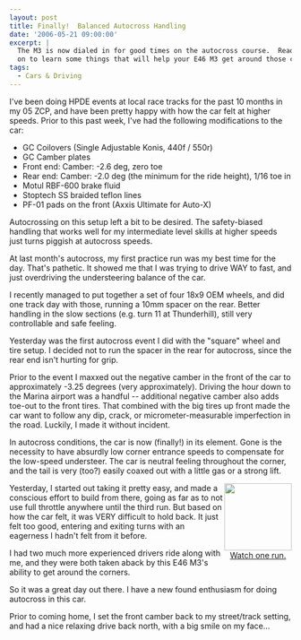 ```yaml
---
layout: post
title: Finally!  Balanced Autocross Handling
date: '2006-05-21 09:00:00'
excerpt: |
  The M3 is now dialed in for good times on the autocross course.  Read
  on to learn some things that will help your E46 M3 get around those cones!
tags:
  - Cars & Driving
---
```


I've been doing HPDE events at local race tracks for the past 10 months in my 05 ZCP, and have been pretty happy with how the car felt at higher speeds. Prior to this past week, I've had the following modifications to the car:

- GC Coilovers (Single Adjustable Konis, 440f / 550r)
- GC Camber plates
- Front end: Camber: -2.6 deg, zero toe
- Rear end: Camber: -2.0 deg (the minimum for the ride height), 1/16 toe in
- Motul RBF-600 brake fluid
- Stoptech SS braided teflon lines
- PF-01 pads on the front (Axxis Ultimate for Auto-X)

Autocrossing on this setup left a bit to be desired. The safety-biased handling that works well for my intermediate level skills at higher speeds just turns piggish at autocross speeds.

At last month's autocross, my first practice run was my best time for the day. That's pathetic. It showed me that I was trying to drive WAY to fast, and just overdriving the understeering balance of the car.

I recently managed to put together a set of four 18x9 OEM wheels, and did one track day with those, running a 10mm spacer on the rear. Better handling in the slow sections (e.g. turn 11 at Thunderhill), still very controllable and safe feeling.

Yesterday was the first autocross event I did with the "square" wheel and tire setup. I decided not to run the spacer in the rear for autocross, since the rear end isn't hurting for grip.

Prior to the event I maxxed out the negative camber in the front of the car to approximately -3.25 degrees (very approximately). Driving the hour down to the Marina airport was a handful -- additional negative camber also adds toe-out to the front tires. That combined with the big tires up front made the car want to follow any dip, crack, or micrometer-measurable imperfection in the road. Luckily, I made it without incident.

In autocross conditions, the car is now (finally!) in its element. Gone is the necessity to have absurdly low corner entrance speeds to compensate for the low-speed understeer. The car is neutral feeling throughout the corner, and the tail is very (too?) easily coaxed out with a little gas or a strong lift.

<div style='float:right; text-align:center;'>
<a href='/video/watch.php?20060520-autox.mov'>
<img src='/video/video.thenobot.org/20060520-autox.mov.jpg' width='120'><br>
Watch one run.</a></div>
Yesterday, I started out taking it pretty easy, and made a conscious effort to build from there, going as far as to not use full throttle anywhere until the third run.  But based on how the car felt, it was VERY difficult to hold back.  It just felt too good, entering and exiting turns with an eagerness I hadn't felt from it before.

I had two much more experienced drivers ride along with me, and they were both taken aback by this E46 M3's ability to get around the corners.

So it was a great day out there. I have a new found enthusiasm for doing autocross in this car.

Prior to coming home, I set the front camber back to my street/track setting, and had a nice relaxing drive back north, with a big smile on my face...
